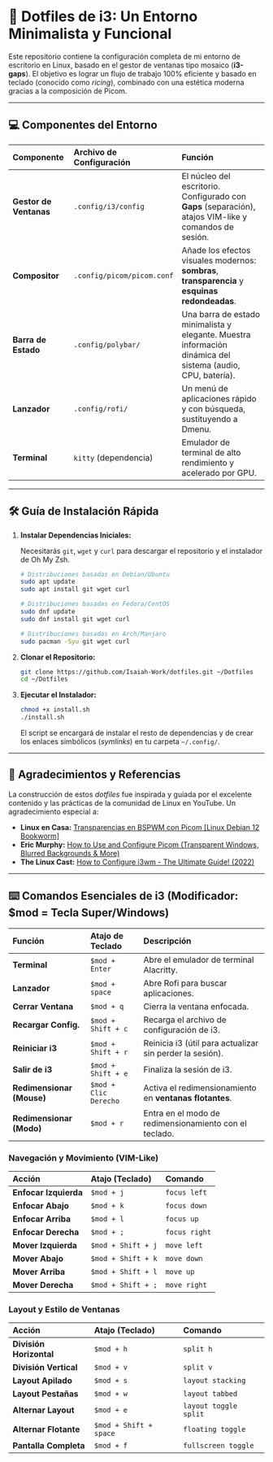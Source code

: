 # 🚀 Dotfiles de i3: Un Entorno Minimalista y Funcional

Este repositorio contiene la configuración completa de mi entorno de escritorio en Linux, basado en el gestor de ventanas tipo mosaico (**i3-gaps**). El objetivo es lograr un flujo de trabajo 100% eficiente y basado en teclado (conocido como *ricing*), combinado con una estética moderna gracias a la composición de Picom.

---

## 💻 Componentes del Entorno

| Componente | Archivo de Configuración | Función |
| :--- | :--- | :--- |
| **Gestor de Ventanas** | `.config/i3/config` | El núcleo del escritorio. Configurado con **Gaps** (separación), atajos VIM-like y comandos de sesión. |
| **Compositor** | `.config/picom/picom.conf` | Añade los efectos visuales modernos: **sombras**, **transparencia** y **esquinas redondeadas**. |
| **Barra de Estado** | `.config/polybar/` | Una barra de estado minimalista y elegante. Muestra información dinámica del sistema (audio, CPU, batería). |
| **Lanzador** | `.config/rofi/` | Un menú de aplicaciones rápido y con búsqueda, sustituyendo a Dmenu. |
| **Terminal** | `kitty` (dependencia) | Emulador de terminal de alto rendimiento y acelerado por GPU. |

---

## 🛠️ Guía de Instalación Rápida

1.  **Instalar Dependencias Iniciales:**

    Necesitarás `git`, `wget` y `curl` para descargar el repositorio y el instalador de Oh My Zsh.

    ```bash
    # Distribuciones basadas en Debian/Ubuntu
    sudo apt update
    sudo apt install git wget curl

    # Distribuciones basadas en Fedora/CentOS
    sudo dnf update
    sudo dnf install git wget curl

    # Distribuciones basadas en Arch/Manjaro
    sudo pacman -Syu git wget curl
    ```

2.  **Clonar el Repositorio:**
    ```bash
    git clone https://github.com/Isaiah-Work/dotfiles.git ~/Dotfiles
    cd ~/Dotfiles
    ```

3.  **Ejecutar el Instalador:**
    ```bash
    chmod +x install.sh
    ./install.sh
    ```
    El script se encargará de instalar el resto de dependencias y de crear los enlaces simbólicos (*symlinks*) en tu carpeta `~/.config/`.
---

## 👏 Agradecimientos y Referencias

La construcción de estos *dotfiles* fue inspirada y guiada por el excelente contenido y las prácticas de la comunidad de Linux en YouTube. Un agradecimiento especial a:

* **Linux en Casa:** [Transparencias en BSPWM con Picom [Linux Debian 12 Bookworm]](https://www.youtube.com/watch?v=zzPJCMl11k4)
* **Eric Murphy:** [How to Use and Configure Picom (Transparent Windows, Blurred Backgrounds & More)](https://www.youtube.com/watch?v=lxRAj1Gijic)
* **The Linux Cast:** [How to Configure i3wm - The Ultimate Guide! (2022)](https://www.youtube.com/watch?v=wXZgUudR41I)

---

## ⌨️ Comandos Esenciales de i3 (Modificador: $mod = Tecla Super/Windows)

| Función | Atajo de Teclado | Descripción |
| :--- | :--- | :--- |
| **Terminal** | `$mod + Enter` | Abre el emulador de terminal Alacritty. |
| **Lanzador** | `$mod + space` | Abre Rofi para buscar aplicaciones. |
| **Cerrar Ventana** | `$mod + q` | Cierra la ventana enfocada. |
| **Recargar Config.** | `$mod + Shift + c` | Recarga el archivo de configuración de i3. |
| **Reiniciar i3** | `$mod + Shift + r` | Reinicia i3 (útil para actualizar sin perder la sesión). |
| **Salir de i3** | `$mod + Shift + e` | Finaliza la sesión de i3. |
| **Redimensionar (Mouse)** | `$mod + Clic Derecho` | Activa el redimensionamiento en **ventanas flotantes**. |
| **Redimensionar (Modo)** | `$mod + r` | Entra en el modo de redimensionamiento con el teclado. |

### Navegación y Movimiento (VIM-Like)

| Acción | Atajo (Teclado) | Comando |
| :--- | :--- | :--- |
| **Enfocar Izquierda** | `$mod + j` | `focus left` |
| **Enfocar Abajo** | `$mod + k` | `focus down` |
| **Enfocar Arriba** | `$mod + l` | `focus up` |
| **Enfocar Derecha** | `$mod + ;` | `focus right` |
| **Mover Izquierda** | `$mod + Shift + j` | `move left` |
| **Mover Abajo** | `$mod + Shift + k` | `move down` |
| **Mover Arriba** | `$mod + Shift + l` | `move up` |
| **Mover Derecha** | `$mod + Shift + ;` | `move right` |

### Layout y Estilo de Ventanas

| Acción | Atajo (Teclado) | Comando |
| :--- | :--- | :--- |
| **División Horizontal** | `$mod + h` | `split h` |
| **División Vertical** | `$mod + v` | `split v` |
| **Layout Apilado** | `$mod + s` | `layout stacking` |
| **Layout Pestañas** | `$mod + w` | `layout tabbed` |
| **Alternar Layout** | `$mod + e` | `layout toggle split` |
| **Alternar Flotante** | `$mod + Shift + space` | `floating toggle` |
| **Pantalla Completa** | `$mod + f` | `fullscreen toggle` |
